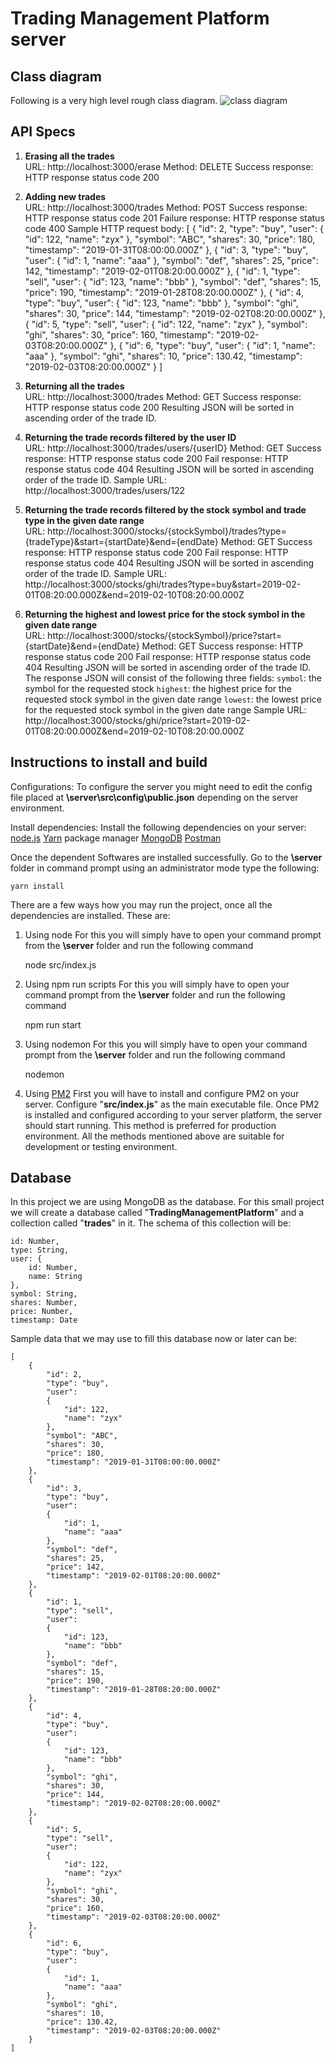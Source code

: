 # Trading Management Platform server

## Class diagram  
Following is a very high level rough class diagram.
![class diagram](https://github.com/KnightCoder/test/blob/master/class_diagram.png)

## API Specs

 1. **Erasing all the trades**   
    URL: http://localhost:3000/erase
    Method: DELETE
    Success response: HTTP response status code 200
    
    
 2. **Adding new trades**   
    URL: http://localhost:3000/trades
    Method: POST
    Success response: HTTP response status code 201
    Failure response: HTTP response status code 400
    Sample HTTP request body:
    [
        {
            "id": 2,
            "type": "buy",
            "user":
            {
                "id": 122,
                "name": "zyx"
            },
            "symbol": "ABC",
            "shares": 30,
            "price": 180,
            "timestamp": "2019-01-31T08:00:00.000Z"
        },
        {
            "id": 3,
            "type": "buy",
            "user":
            {
                "id": 1,
                "name": "aaa"
            },
            "symbol": "def",
            "shares": 25,
            "price": 142,
            "timestamp": "2019-02-01T08:20:00.000Z"
        },
        {
            "id": 1,
            "type": "sell",
            "user":
            {
                "id": 123,
                "name": "bbb"
            },
            "symbol": "def",
            "shares": 15,
            "price": 190,
            "timestamp": "2019-01-28T08:20:00.000Z"
        },
        {
            "id": 4,
            "type": "buy",
            "user":
            {
                "id": 123,
                "name": "bbb"
            },
            "symbol": "ghi",
            "shares": 30,
            "price": 144,
            "timestamp": "2019-02-02T08:20:00.000Z"
        },
        {
            "id": 5,
            "type": "sell",
            "user":
            {
                "id": 122,
                "name": "zyx"
            },
            "symbol": "ghi",
            "shares": 30,
            "price": 160,
            "timestamp": "2019-02-03T08:20:00.000Z"
        },
        {
            "id": 6,
            "type": "buy",
            "user":
            {
                "id": 1,
                "name": "aaa"
            },
            "symbol": "ghi",
            "shares": 10,
            "price": 130.42,
            "timestamp": "2019-02-03T08:20:00.000Z"
        }
    ]
    
 3. **Returning all the trades**  
    URL: http://localhost:3000/trades
    Method: GET
    Success response: HTTP response status code 200
    Resulting JSON will be sorted in ascending order of the trade ID.
    
 4. **Returning the trade records filtered by the user ID**  
    URL: http://localhost:3000/trades/users/{userID}
    Method: GET
    Success response: HTTP response status code 200
    Fail response: HTTP response status code 404
    Resulting JSON will be sorted in ascending order of the trade ID.
    Sample URL: http://localhost:3000/trades/users/122
    
 5. **Returning the trade records filtered by the stock symbol and trade
    type in the given date range**  
    URL: http://localhost:3000/stocks/{stockSymbol}/trades?type={tradeType}&start={startDate}&end={endDate}
    Method: GET
    Success response: HTTP response status code 200
    Fail response: HTTP response status code 404
    Resulting JSON will be sorted in ascending order of the trade ID.
    Sample URL: http://localhost:3000/stocks/ghi/trades?type=buy&start=2019-02-01T08:20:00.000Z&end=2019-02-10T08:20:00.000Z
    
 6. **Returning the highest and lowest price for the stock symbol in the
    given date range**  
    URL: http://localhost:3000/stocks/{stockSymbol}/price?start={startDate}&end={endDate}
    Method: GET
    Success response: HTTP response status code 200
    Fail response: HTTP response status code 404
    Resulting JSON will be sorted in ascending order of the trade ID.
    The response JSON will consist of the following three fields: 
	`symbol`: the symbol for the requested stock 
	`highest`: the highest price for the requested stock symbol in the given date range 
	`lowest`: the lowest price for the requested stock symbol in the given date range
    Sample URL: http://localhost:3000/stocks/ghi/price?start=2019-02-01T08:20:00.000Z&end=2019-02-10T08:20:00.000Z
    

## Instructions to install and build

Configurations:
To configure the server you might need to edit the config file placed at **\server\src\config\public.json** depending on the server environment. 

Install dependencies:
Install the following dependencies on your server:
 [node.js](https://nodejs.org/en/) 
 [Yarn](https://yarnpkg.com/en/) package manager
 [MongoDB](https://www.mongodb.com/)
 [Postman](https://www.getpostman.com/)
 
 Once the dependent Softwares are installed successfully. Go to the **\server** folder in command prompt using an administrator mode type the following:

    yarn install
There are a few ways how you may run the project, once all the dependencies are installed. These are:

 1. Using node
 For this you will simply have to open your command prompt from the 
 **\server** folder and run the following command
 

    node src/index.js

 3. Using npm run scripts
 For this you will simply have to open your command prompt from the 
 **\server** folder and run the following command

    npm run start

 3. Using nodemon
 For this you will simply have to open your command prompt from the 
 **\server** folder and run the following command
 

    nodemon

 4. Using [PM2](http://pm2.keymetrics.io/) 
 First you will have to install and configure PM2 on your server. Configure "**src/index.js**" as the main executable file. Once PM2 is installed and configured according to your server platform, the server should start running.
 This method is preferred for production environment. All the methods mentioned above are suitable for development or testing environment. 

 
## Database

In this project we are using MongoDB as the database. 
For this small project we will create a database called "**TradingManagementPlatform**" and a collection called "**trades**" in it. 
The schema of this collection will be: 

    id: Number,
    type: String,
    user: {
		id: Number,
		name: String
	},
	symbol: String,
    shares: Number,
    price: Number,
    timestamp: Date

Sample data that we may use to fill this database now or later can be: 

    [
        {
            "id": 2,
            "type": "buy",
            "user":
            {
                "id": 122,
                "name": "zyx"
            },
            "symbol": "ABC",
            "shares": 30,
            "price": 180,
            "timestamp": "2019-01-31T08:00:00.000Z"
        },
        {
            "id": 3,
            "type": "buy",
            "user":
            {
                "id": 1,
                "name": "aaa"
            },
            "symbol": "def",
            "shares": 25,
            "price": 142,
            "timestamp": "2019-02-01T08:20:00.000Z"
        },
        {
            "id": 1,
            "type": "sell",
            "user":
            {
                "id": 123,
                "name": "bbb"
            },
            "symbol": "def",
            "shares": 15,
            "price": 190,
            "timestamp": "2019-01-28T08:20:00.000Z"
        },
        {
            "id": 4,
            "type": "buy",
            "user":
            {
                "id": 123,
                "name": "bbb"
            },
            "symbol": "ghi",
            "shares": 30,
            "price": 144,
            "timestamp": "2019-02-02T08:20:00.000Z"
        },
        {
            "id": 5,
            "type": "sell",
            "user":
            {
                "id": 122,
                "name": "zyx"
            },
            "symbol": "ghi",
            "shares": 30,
            "price": 160,
            "timestamp": "2019-02-03T08:20:00.000Z"
        },
        {
            "id": 6,
            "type": "buy",
            "user":
            {
                "id": 1,
                "name": "aaa"
            },
            "symbol": "ghi",
            "shares": 10,
            "price": 130.42,
            "timestamp": "2019-02-03T08:20:00.000Z"
        }
    ]
